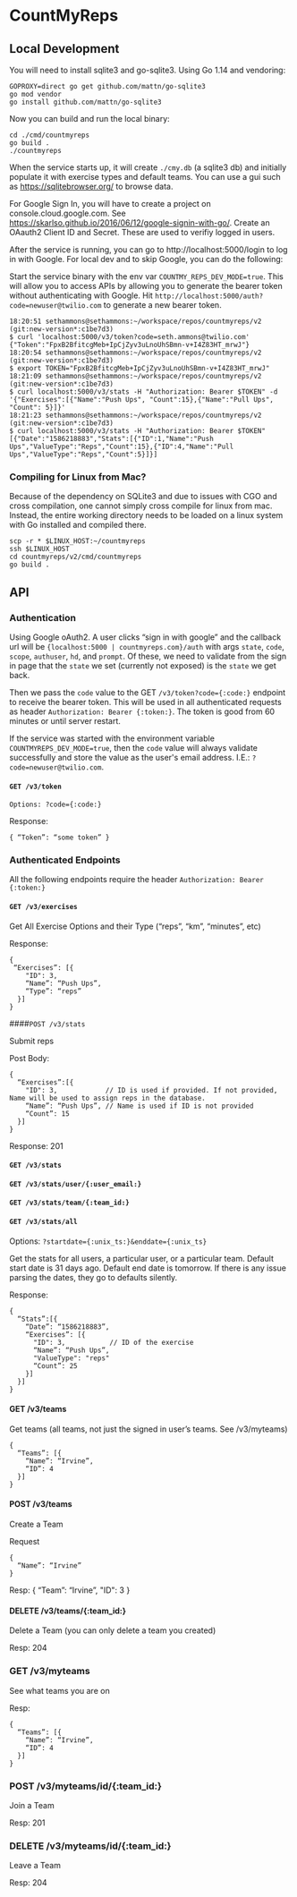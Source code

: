 # CountMyReps

## Local Development

You will need to install sqlite3 and go-sqlite3. Using Go 1.14 and vendoring:
```
GOPROXY=direct go get github.com/mattn/go-sqlite3
go mod vendor
go install github.com/mattn/go-sqlite3
```

Now you can build and run the local binary:
```
cd ./cmd/countmyreps
go build .
./countmyreps
```

When the service starts up, it will create `./cmy.db` (a sqlite3 db) and initially populate it with exercise types and default teams. You can use a gui such as https://sqlitebrowser.org/ to browse data.

For Google Sign In, you will have to create a project on console.cloud.google.com. See https://skarlso.github.io/2016/06/12/google-signin-with-go/.
Create an OAauth2 Client ID and Secret. These are used to verifiy logged in users.

After the service is running, you can go to http://localhost:5000/login to log in with Google. For local dev and to skip Google, you can do the following:

Start the service binary with the env var `COUNTMY_REPS_DEV_MODE=true`. This will allow you to access APIs by allowing you to generate the bearer token without authenticating with Google. Hit `http://localhost:5000/auth?code=newuser@twilio.com` to generate a new bearer token.

```
18:20:51 sethammons@sethammons:~/workspace/repos/countmyreps/v2 (git:new-version*:c1be7d3)
$ curl 'localhost:5000/v3/token?code=seth.ammons@twilio.com'
{"Token":"FpxB2BfitcgMeb+IpCjZyv3uLnoUhSBmn-v+I4Z83HT_mrwJ"}
18:20:54 sethammons@sethammons:~/workspace/repos/countmyreps/v2 (git:new-version*:c1be7d3)
$ export TOKEN="FpxB2BfitcgMeb+IpCjZyv3uLnoUhSBmn-v+I4Z83HT_mrwJ"
18:21:09 sethammons@sethammons:~/workspace/repos/countmyreps/v2 (git:new-version*:c1be7d3)
$ curl localhost:5000/v3/stats -H "Authorization: Bearer $TOKEN" -d '{"Exercises":[{"Name":"Push Ups", "Count":15},{"Name":"Pull Ups", "Count": 5}]}'
18:21:23 sethammons@sethammons:~/workspace/repos/countmyreps/v2 (git:new-version*:c1be7d3)
$ curl localhost:5000/v3/stats -H "Authorization: Bearer $TOKEN"
[{"Date":"1586218883","Stats":[{"ID":1,"Name":"Push Ups","ValueType":"Reps","Count":15},{"ID":4,"Name":"Pull Ups","ValueType":"Reps","Count":5}]}]
```
### Compiling for Linux from Mac?

Because of the dependency on SQLite3 and due to issues with CGO and cross compilation, one cannot simply cross compile for linux from mac. Instead, the entire working directory needs to be loaded on a linux system with Go installed and compiled there.

```
scp -r * $LINUX_HOST:~/countmyreps
ssh $LINUX_HOST
cd countmyreps/v2/cmd/countmyreps
go build .
```

## API

### Authentication

Using Google oAuth2. A user clicks “sign in with google” and the callback url will be `{localhost:5000 | countmyreps.com}/auth` with args `state`, `code`, `scope`, `authuser`, `hd`, and `prompt`. Of these, we need to validate from the sign in page that the `state` we set (currently not exposed) is the `state` we get back. 

Then we pass the `code` value to the GET `/v3/token?code={:code:}` endpoint to receive the bearer token. This will be used in all authenticated requests as header `Authorization: Bearer {:token:}`. The token is good from 60 minutes or until server restart.

If the service was started with the environment variable `COUNTMYREPS_DEV_MODE=true`, then the `code` value will always validate successfully and store the value as the user's email address. I.E.: `?code=newuser@twilio.com`. 

#### `GET /v3/token`

`Options: ?code={:code:}`

Response:

```
{ “Token”: “some token” }
```

### Authenticated Endpoints

All the following endpoints require the header `Authorization: Bearer {:token:}`

#### `GET /v3/exercises`
Get All Exercise Options and their Type (“reps”, “km”, “minutes”, etc)

Response:
```
{
 “Exercises”: [{
    "ID": 3,
    “Name”: “Push Ups”,
    “Type”: “reps”
  }]
}
```

####`POST /v3/stats`

Submit reps

Post Body:
```
{
  “Exercises”:[{
    "ID": 3,            // ID is used if provided. If not provided, Name will be used to assign reps in the database.
    “Name”: “Push Ups”, // Name is used if ID is not provided
    “Count”: 15
  }]
}
```

Response:
201

#### `GET /v3/stats`
#### `GET /v3/stats/user/{:user_email:}`
#### `GET /v3/stats/team/{:team_id:}`
#### `GET /v3/stats/all`
Options: `?startdate={:unix_ts:}&enddate={:unix_ts}`

Get the stats for all users, a particular user, or a particular team. Default start date is 31 days ago. Default end date is tomorrow. If there is any issue parsing the dates, they go to defaults silently.

Response:
```
{
  “Stats”:[{
    “Date”: “1586218883”,
    “Exercises”: [{
      "ID": 3,           // ID of the exercise
      “Name”: “Push Ups”,
      "ValueType": "reps"
      “Count”: 25
    }]
  }]
}
```

#### GET /v3/teams
Get teams (all teams, not just the signed in user’s teams. See /v3/myteams)
```
{
  “Teams”: [{
    “Name”: “Irvine”,
    “ID”: 4
  }]
}
```

#### POST /v3/teams
Create a Team

Request
```
{
  “Name”: “Irvine”
}
```
Resp:
{
  “Team”: “Irvine”,
  "ID": 3
}

#### DELETE /v3/teams/{:team_id:}
Delete a Team (you can only delete a team you created)

Resp: 204

### GET /v3/myteams
See what teams you are on

Resp:
```
{
  “Teams”: [{
    “Name”: “Irvine”,
    “ID”: 4
  }]
}
```

### POST /v3/myteams/id/{:team_id:}
Join a Team

Resp: 201

### DELETE /v3/myteams/id/{:team_id:}
Leave a Team

Resp: 204


